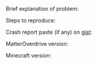 Brief explanation of problem:

Steps to reproduce:

Crash report paste (if any) on [gist](gist.github.com):

MatterOverdrive version:

Minecraft version:
